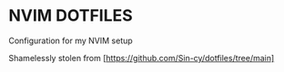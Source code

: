 # NVIM DOTFILES

Configuration for my NVIM setup

Shamelessly stolen from [https://github.com/Sin-cy/dotfiles/tree/main]
